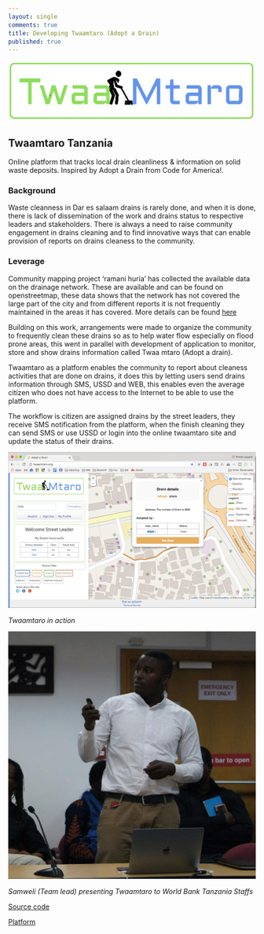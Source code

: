 ```yaml
---
layout: single
comments: true
title: Developing Twaamtaro (Adopt a Drain)
published: true
---
```




![](https://raw.githubusercontent.com/samweli/jekyll-now/master/images/twaamtaro_logo.png)

## Twaamtaro Tanzania

Online platform that tracks local drain cleanliness & information on solid waste deposits.
Inspired by Adopt a Drain from Code for America!.

### Background
Waste cleanness in Dar es salaam drains is rarely done, and when it is done, there is lack of dissemination of the work and drains status to respective leaders and stakeholders. There is always a need to raise community engagement in drains cleaning and to find innovative ways that can enable provision of reports on drains cleaness to the community.

### Leverage

Community mapping project ‘ramani huria’ has collected the available data on the drainage network. These are available and  can be  found on openstreetmap, these data shows that the network has not covered the large part of the city and from different reports it is not frequently maintained in the areas it has covered. More details can be found [here](http://ramanihuria.org/mapping-drainage-in-dar-es-salaam/)

Building on this work, arrangements were made to organize the community to frequently clean these drains so as to help water flow especially on flood prone areas, this went in parallel with development of application to monitor, store and show drains information called Twaa mtaro (Adopt a drain).

Twaamtaro as a platform enables the community to report about cleaness activities that are done on drains, it does this by letting users send drains information through SMS, USSD and WEB, this enables even the average citizen who does not have access to the Internet to be able to use the platform.

The workflow is citizen are assigned drains by the street leaders, they receive SMS notification from the platform, when the finish cleaning they can send SMS or use USSD or login into the online twaamtaro site and update the status of their drains.


![Twaamtaro in action](https://raw.githubusercontent.com/samweli/jekyll-now/master/images/twaamtaro_in_action.png)

_Twaamtaro in action_

![Me presenting Twaamtaro to World Bank Tanzania Staffs](https://raw.githubusercontent.com/samweli/jekyll-now/master/images/twaamtaro_pres.jpg)

_Samweli (Team lead) presenting Twaamtaro to World Bank Tanzania Staffs_

[Source code](https://github.com/Samweli/twaamtaro)

[Platform](https://twaamtaro.org)


